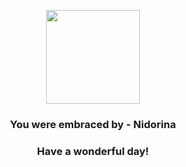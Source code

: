 <p align="center">
    <img src="https://raw.githubusercontent.com/PokeAPI/sprites/master/sprites/pokemon/30.png" width="150" height="150">
</p>
<h3 align="center">You were embraced by - <b>Nidorina</b></h3>
<h3 align="center">Have a wonderful day!</h3>
